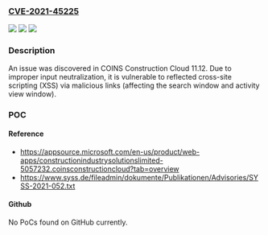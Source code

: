 ### [CVE-2021-45225](https://cve.mitre.org/cgi-bin/cvename.cgi?name=CVE-2021-45225)
![](https://img.shields.io/static/v1?label=Product&message=n%2Fa&color=blue)
![](https://img.shields.io/static/v1?label=Version&message=n%2Fa&color=blue)
![](https://img.shields.io/static/v1?label=Vulnerability&message=n%2Fa&color=brighgreen)

### Description

An issue was discovered in COINS Construction Cloud 11.12. Due to improper input neutralization, it is vulnerable to reflected cross-site scripting (XSS) via malicious links (affecting the search window and activity view window).

### POC

#### Reference
- https://appsource.microsoft.com/en-us/product/web-apps/constructionindustrysolutionslimited-5057232.coinsconstructioncloud?tab=overview
- https://www.syss.de/fileadmin/dokumente/Publikationen/Advisories/SYSS-2021-052.txt

#### Github
No PoCs found on GitHub currently.

